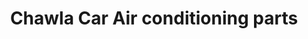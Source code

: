 ---
title: "Chawla Car Air conditioning parts"
url: /karachi/chawla-car-air-conditioning-parts/
shop: car repair
---